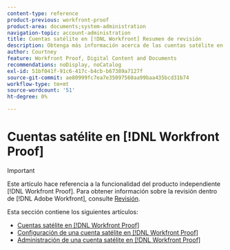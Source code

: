 ```yaml
---
content-type: reference
product-previous: workfront-proof
product-area: documents;system-administration
navigation-topic: account-administration
title: Cuentas satélite en [!DNL Workfront] Resumen de revisión
description: Obtenga más información acerca de las cuentas satélite en Workfront Proof.
author: Courtney
feature: Workfront Proof, Digital Content and Documents
recommendations: noDisplay, noCatalog
exl-id: 51bf041f-91c6-417c-b4cb-b67389a7127f
source-git-commit: ae80999fc7ea7e35097560aa99baa435bcd31b74
workflow-type: tm+mt
source-wordcount: '51'
ht-degree: 0%

---
```


# Cuentas satélite en [!DNL Workfront Proof]

>[!IMPORTANT]
>
>Este artículo hace referencia a la funcionalidad del producto independiente [!DNL Workfront Proof]. Para obtener información sobre la revisión dentro de [!DNL Adobe Workfront], consulte [Revisión](../../../review-and-approve-work/proofing/proofing.md).

Esta sección contiene los siguientes artículos:

* [Cuentas satélite en [!DNL Workfront Proof]](../../../workfront-proof/wp-acct-admin/satellite-accounts/sat-accts-in-wp.md)
* [Configuración de una cuenta satélite en [!DNL Workfront Proof]](../../../workfront-proof/wp-acct-admin/satellite-accounts/configure-sat-acct-in-wp.md)
* [Administración de una cuenta satélite en [!DNL Workfront Proof]](../../../workfront-proof/wp-acct-admin/satellite-accounts/manage-sat-acct-in-wp.md)
